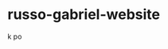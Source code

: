 # russo-gabriel-website



















































































































































































































































































































































































































































































































































































k po









































































































































































































































